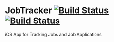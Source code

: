 # JobTracker [![Build Status](https://travis-ci.com/FanciestW/JobTracker.svg?token=Mj9EgDohGpNEFd2iPtCp&branch=master)](https://travis-ci.com/FanciestW/JobTracker) [![Build Status](https://travis-ci.com/FanciestW/JobTracker.svg?token=Mj9EgDohGpNEFd2iPtCp&branch=dev)](https://travis-ci.com/FanciestW/JobTracker)
iOS App for Tracking Jobs and Job Applications
